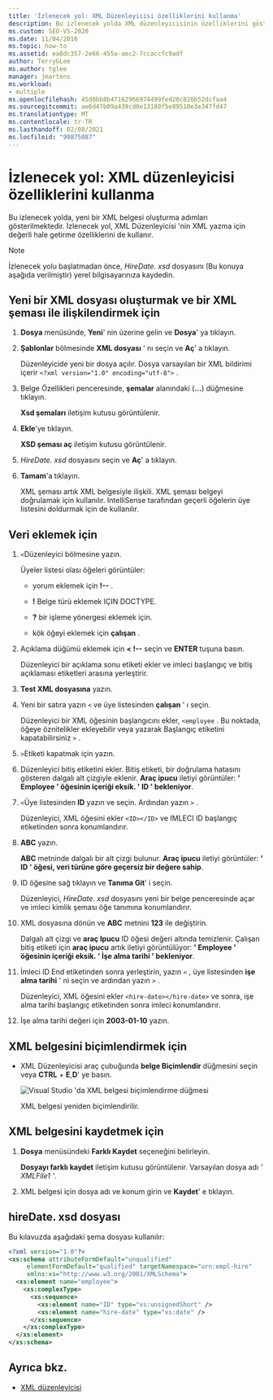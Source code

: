 ```yaml
---
title: 'İzlenecek yol: XML Düzenleyicisi özelliklerini kullanma'
description: Bu izlenecek yolda XML düzenleyicisinin özelliklerini gösteren adımları izleyerek yeni bir XML belgesi oluşturmayı öğrenin.
ms.custom: SEO-VS-2020
ms.date: 11/04/2016
ms.topic: how-to
ms.assetid: ea8dc357-2e66-455a-aec2-7ccaccfc9adf
author: TerryGLee
ms.author: tglee
manager: jmartens
ms.workload:
- multiple
ms.openlocfilehash: 45d0bb8b47162966974499fed20c826b52dcfaa4
ms.sourcegitcommit: ae6d47b09a439cd0e13180f5e89510e3e347fd47
ms.translationtype: MT
ms.contentlocale: tr-TR
ms.lasthandoff: 02/08/2021
ms.locfileid: "99875087"
---
```

# <a name="walkthrough-use-xml-editor-features"></a>İzlenecek yol: XML düzenleyicisi özelliklerini kullanma

Bu izlenecek yolda, yeni bir XML belgesi oluşturma adımları gösterilmektedir. İzlenecek yol, XML Düzenleyicisi 'nin XML yazma için değerli hale getirme özelliklerini de kullanır.

> [!NOTE]
> İzlenecek yolu başlatmadan önce, *HireDate. xsd* dosyasını (Bu konuya aşağıda verilmiştir) yerel bilgisayarınıza kaydedin.

## <a name="to-create-a-new-xml-file-and-associate-it-with-an-xml-schema"></a>Yeni bir XML dosyası oluşturmak ve bir XML şeması ile ilişkilendirmek için

1. **Dosya** menüsünde, **Yeni**' nin üzerine gelin ve **Dosya**' ya tıklayın.

2. **Şablonlar** bölmesinde **XML dosyası** ' nı seçin ve **Aç**' a tıklayın.

     Düzenleyicide yeni bir dosya açılır. Dosya varsayılan bir XML bildirimi içerir `<?xml version="1.0" encoding="utf-8">` .

3. Belge Özellikleri penceresinde, **şemalar** alanındaki (**...**) düğmesine tıklayın.

     **Xsd şemaları** iletişim kutusu görüntülenir.

4. **Ekle**'ye tıklayın.

     **XSD şeması aç** iletişim kutusu görüntülenir.

5. *HireDate. xsd* dosyasını seçin ve **Aç**' a tıklayın.

6. **Tamam**'a tıklayın.

     XML şeması artık XML belgesiyle ilişkili. XML şeması belgeyi doğrulamak için kullanılır. IntelliSense tarafından geçerli öğelerin üye listesini doldurmak için de kullanılır.

## <a name="to-add-data"></a>Veri eklemek için

1. `<`Düzenleyici bölmesine yazın.

     Üyeler listesi olası öğeleri görüntüler:

    - yorum eklemek için **!--** .

    - **!** Belge türü eklemek IÇIN DOCTYPE.

    - **?** bir işleme yönergesi eklemek için.

    - kök öğeyi eklemek için **çalışan** .

2. Açıklama düğümü eklemek için **&lt; !--** seçin ve **ENTER** tuşuna basın.

     Düzenleyici bir açıklama sonu etiketi ekler ve imleci başlangıç ve bitiş açıklaması etiketleri arasına yerleştirir.

3. **Test XML dosyasına** yazın.

4. Yeni bir satıra yazın `<` ve üye listesinden **çalışan** ' ı seçin.

     Düzenleyici bir XML öğesinin başlangıcını ekler, `<employee` . Bu noktada, öğeye öznitelikler ekleyebilir veya yazarak Başlangıç etiketini kapatabilirsiniz `>` .

5. `>`Etiketi kapatmak için yazın.

6. Düzenleyici bitiş etiketini ekler. Bitiş etiketi, bir doğrulama hatasını gösteren dalgalı alt çizgiyle eklenir. **Araç ipucu** iletiyi görüntüler: **' Employee ' öğesinin içeriği eksik. ' ID ' bekleniyor**.

7. `<`Üye listesinden **ID** yazın ve seçin. Ardından yazın `>` .

     Düzenleyici, XML öğesini ekler `<ID></ID>` ve IMLECI ID başlangıç etiketinden sonra konumlandırır.

8. **ABC** yazın.

     **ABC** metninde dalgalı bir alt çizgi bulunur. **Araç ipucu** iletiyi görüntüler: **' ID ' öğesi, veri türüne göre geçersiz bir değere sahip**.

9. ID öğesine sağ tıklayın ve **Tanıma Git**' i seçin.

     Düzenleyici, *HireDate. xsd* dosyasını yeni bir belge penceresinde açar ve imleci kimlik şeması öğe tanımına konumlandırır.

10. XML dosyasına dönün ve **ABC** metnini **123** ile değiştirin.

     Dalgalı alt çizgi ve **araç Ipucu** ID öğesi değeri altında temizlenir. Çalışan bitiş etiketi için **araç ipucu** artık iletiyi görüntülüyor: **' Employee ' öğesinin içeriği eksik. ' İşe alma tarihi ' bekleniyor**.

11. İmleci ID End etiketinden sonra yerleştirin, yazın `<` , üye listesinden **işe alma tarihi** ' ni seçin ve ardından yazın `>` .

     Düzenleyici, XML öğesini ekler `<hire-date></hire-date>` ve sonra, işe alma tarihi başlangıç etiketinden sonra imleci konumlandırır.

12. İşe alma tarihi değeri için **2003-01-10** yazın.

## <a name="to-format-the-xml-document"></a>XML belgesini biçimlendirmek için

- XML Düzenleyicisi araç çubuğunda **belge Biçimlendir** düğmesini seçin veya **CTRL** + **E**,**D**' ye basın.

   ![Visual Studio 'da XML belgesi biçimlendirme düğmesi](media/format-xml-document.png)

   XML belgesi yeniden biçimlendirilir.

## <a name="to-save-the-xml-document"></a>XML belgesini kaydetmek için

1. **Dosya** menüsündeki **Farklı Kaydet** seçeneğini belirleyin.

     **Dosyayı farklı kaydet** iletişim kutusu görüntülenir. Varsayılan dosya adı *' XMLFile1 '*.

2. XML belgesi için dosya adı ve konum girin ve **Kaydet**' e tıklayın.

## <a name="hiredatexsd-file"></a>hireDate. xsd dosyası

Bu kılavuzda aşağıdaki şema dosyası kullanılır:

```xml
<?xml version="1.0"?>
<xs:schema attributeFormDefault="unqualified"
     elementFormDefault="qualified" targetNamespace="urn:empl-hire"
     xmlns:xs="http://www.w3.org/2001/XMLSchema">
  <xs:element name="employee">
    <xs:complexType>
      <xs:sequence>
        <xs:element name="ID" type="xs:unsignedShort" />
        <xs:element name="hire-date" type="xs:date" />
      </xs:sequence>
    </xs:complexType>
  </xs:element>
</xs:schema>
```

## <a name="see-also"></a>Ayrıca bkz.

- [XML düzenleyicisi](../xml-tools/xml-editor.md)
